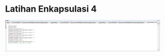 # Latihan Enkapsulasi 4
![alt text](https://github.com/ZAID6470/Enkapsulasi4/blob/master/LatihanEnkapsulasi4.png?raw=true)
